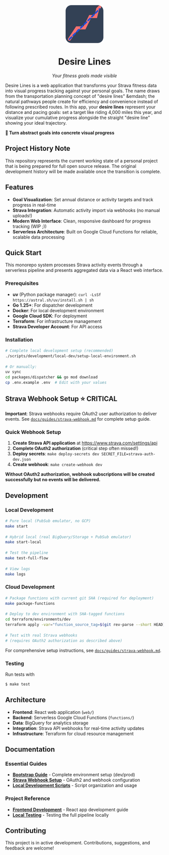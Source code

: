 <div align="center">
  <img src="assets/desirelines.png" alt="Desire Lines" width="120" height="120">
  <h1>Desire Lines</h1>
  <p><em>Your fitness goals made visible</em></p>
</div>

Desire Lines is a web application that transforms your Strava fitness data into visual progress tracking against your personal goals. The name draws from the transportation planning concept of "desire lines" &emdash; the natural pathways people create for efficiency and convenience instead of following prescribed routes. In this app, your **desire lines** represent your distance and pacing goals: set a target like riding 4,000 miles this year, and visualize your cumulative progress alongside the straight "desire line" showing your ideal trajectory.

**🎯 Turn abstract goals into concrete visual progress**

## Project History Note

This repository represents the current working state of a personal project that is being prepared for full open source release. The original development history will be made available once the transition is complete.

## Features

- **Goal Visualization**: Set annual distance or activity targets and track progress in real-time
- **Strava Integration**: Automatic activity import via webhooks (no manual uploads!)
- **Modern Web Interface**: Clean, responsive dashboard for progress tracking (WIP ;))
- **Serverless Architecture**: Built on Google Cloud Functions for reliable, scalable data processing

## Quick Start

This monorepo system processes Strava activity events through a serverless pipeline and presents aggregated data via a React web interface.

### Prerequisites

- **uv** (Python package manager): `curl -LsSf https://astral.sh/uv/install.sh | sh`
- **Go 1.25+**: For dispatcher development
- **Docker**: For local development environment
- **Google Cloud SDK**: For deployment
- **Terraform**: For infrastructure management
- **Strava Developer Account**: For API access

### Installation

```bash
# Complete local development setup (recommended)
./scripts/development/local-dev/setup-local-environment.sh

# Or manually:
uv sync
cd packages/dispatcher && go mod download
cp .env.example .env  # Edit with your values
```

## Strava Webhook Setup ⭐ CRITICAL

**Important**: Strava webhooks require OAuth2 user authorization to deliver events. See [`docs/guides/strava-webhook.md`](./docs/guides/strava-webhook.md) for complete setup guide.

### Quick Webhook Setup

1. **Create Strava API application** at https://www.strava.com/settings/api
2. **Complete OAuth2 authorization** (critical step often missed!)
3. **Deploy secrets**: `make deploy-secrets dev SECRET_FILE=strava-auth-dev.json`
4. **Create webhook**: `make create-webhook dev`

**Without OAuth2 authorization, webhook subscriptions will be created successfully but no events will be delivered.**

## Development

### Local Development

```bash
# Pure local (PubSub emulator, no GCP)
make start

# Hybrid local (real BigQuery/Storage + PubSub emulator)
make start-local

# Test the pipeline
make test-full-flow

# View logs
make logs
```

### Cloud Development

```bash
# Package functions with current git SHA (required for deployment)
make package-functions

# Deploy to dev environment with SHA-tagged functions
cd terraform/environments/dev
terraform apply -var="function_source_tag=$(git rev-parse --short HEAD)"

# Test with real Strava webhooks
# (requires OAuth2 authorization as described above)
```

For comprehensive setup instructions, see [`docs/guides/strava-webhook.md`](./docs/guides/strava-webhook.md).

### Testing

Run tests with

```bash
$ make test
```

## Architecture

- **Frontend**: React web application (`web/`)
- **Backend**: Serverless Google Cloud Functions (`functions/`)
- **Data**: BigQuery for analytics storage
- **Integration**: Strava API webhooks for real-time activity updates
- **Infrastructure**: Terraform for cloud resource management

## Documentation

### Essential Guides

- **[Bootstrap Guide](./docs/guides/bootstrap.md)** - Complete environment setup (dev/prod)
- **[Strava Webhook Setup](./docs/guides/strava-webhook.md)** - OAuth2 and webhook configuration
- **[Local Development Scripts](./scripts/development/local-dev/README.md)** - Script organization and usage

### Project Reference

- **[Frontend Development](./docs/guides/frontend-local-dev.md)** - React app development guide
- **[Local Testing](./docs/guides/local-testing.md)** - Testing the full pipeline locally

## Contributing

This project is in active development. Contributions, suggestions, and feedback are welcome!

